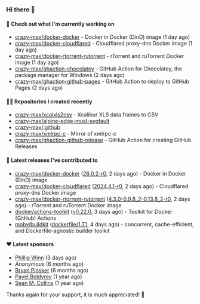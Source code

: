 ### Hi there 👋

#### 👷 Check out what I'm currently working on

- [crazy-max/docker-docker](https://github.com/crazy-max/docker-docker) - Docker in Docker (DinD) image (1 day ago)
- [crazy-max/docker-cloudflared](https://github.com/crazy-max/docker-cloudflared) - Cloudflared proxy-dns Docker image (1 day ago)
- [crazy-max/docker-rtorrent-rutorrent](https://github.com/crazy-max/docker-rtorrent-rutorrent) - rTorrent and ruTorrent Docker image (1 day ago)
- [crazy-max/ghaction-chocolatey](https://github.com/crazy-max/ghaction-chocolatey) - GitHub Action for Chocolatey, the package manager for Windows (2 days ago)
- [crazy-max/ghaction-github-pages](https://github.com/crazy-max/ghaction-github-pages) - GitHub Action to deploy to GitHub Pages (2 days ago)

#### 👨‍💻 Repositories I created recently

- [crazy-max/xcalxls2csv](https://github.com/crazy-max/xcalxls2csv) - Xcalibur XLS data frames to CSV
- [crazy-max/alpine-edge-musl-segfault](https://github.com/crazy-max/alpine-edge-musl-segfault)
- [crazy-max/.github](https://github.com/crazy-max/.github)
- [crazy-max/xmlrpc-c](https://github.com/crazy-max/xmlrpc-c) - Mirror of xmlrpc-c
- [crazy-max/ghaction-github-release](https://github.com/crazy-max/ghaction-github-release) - GitHub Action for creating GitHub Releases

#### 🚀 Latest releases I've contributed to

- [crazy-max/docker-docker](https://github.com/crazy-max/docker-docker) ([26.0.2-r0](https://github.com/crazy-max/docker-docker/releases/tag/26.0.2-r0), 2 days ago) - Docker in Docker (DinD) image
- [crazy-max/docker-cloudflared](https://github.com/crazy-max/docker-cloudflared) ([2024.4.1-r0](https://github.com/crazy-max/docker-cloudflared/releases/tag/2024.4.1-r0), 2 days ago) - Cloudflared proxy-dns Docker image
- [crazy-max/docker-rtorrent-rutorrent](https://github.com/crazy-max/docker-rtorrent-rutorrent) ([4.3.0-0.9.8_2-0.13.8_2-r0](https://github.com/crazy-max/docker-rtorrent-rutorrent/releases/tag/4.3.0-0.9.8_2-0.13.8_2-r0), 2 days ago) - rTorrent and ruTorrent Docker image
- [docker/actions-toolkit](https://github.com/docker/actions-toolkit) ([v0.22.0](https://github.com/docker/actions-toolkit/releases/tag/v0.22.0), 3 days ago) - Toolkit for Docker (GitHub) Actions
- [moby/buildkit](https://github.com/moby/buildkit) ([dockerfile/1.7.1](https://github.com/moby/buildkit/releases/tag/dockerfile/1.7.1), 4 days ago) - concurrent, cache-efficient, and Dockerfile-agnostic builder toolkit

#### ❤️ Latest sponsors
- [Phillip Winn](https://github.com/pwinnski) (3 days ago)
- _Anonymous_ (6 months ago)
- [Bryan Pinsker](https://github.com/BryanPinsker) (6 months ago)
- [Pavel Boldyrev](https://github.com/bpg) (1 year ago)
- [Sean M. Collins](https://github.com/sc68cal) (1 year ago)

Thanks again for your support, it is much appreciated! 🙏
